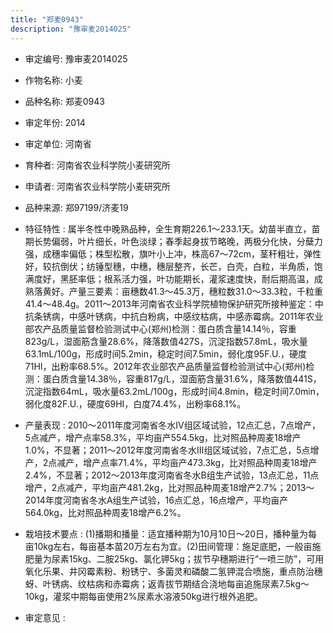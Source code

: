 ```yaml
---
title: "郑麦0943"
description: "豫审麦2014025"
---
```

* 审定编号:  豫审麦2014025

*  作物名称:  小麦

*  品种名称:  郑麦0943

*  审定年份:  2014

*  审定单位:  河南省

* 育种者:  河南省农业科学院小麦研究所

*  申请者:  河南省农业科学院小麦研究所

*  品种来源:  郑97199/济麦19


*  特征特性 : 
属半冬性中晚熟品种，全生育期226.1～233.1天。幼苗半直立，苗期长势偏弱，叶片细长，叶色淡绿；春季起身拔节略晚，两极分化快，分蘖力强，成穗率偏低；株型松散，旗叶小上冲，株高67～72cm，茎秆粗壮，弹性好，较抗倒伏；纺锤型穗，中穗，穗层整齐，长芒，白壳，白粒，半角质，饱满度好，黑胚率低；根系活力强，叶功能期长，灌浆速度快，耐后期高温，成熟落黄好。产量三要素：亩穗数41.3～45.3万，穗粒数31.0～33.3粒，千粒重41.4～48.4g。2011～2013年河南省农业科学院植物保护研究所接种鉴定：中抗条锈病，中感叶锈病，中抗白粉病，中感纹枯病，中感赤霉病。2011年农业部农产品质量监督检验测试中心(郑州)检测：蛋白质含量14.14％，容重823g/L，湿面筋含量28.6%，降落数值427S，沉淀指数57.8mL，吸水量63.1mL/100g，形成时间5.2min，稳定时间7.5min，弱化度95F.U.，硬度71HI，出粉率68.5%。2012年农业部农产品质量监督检验测试中心(郑州)检测：蛋白质含量14.38％，容重817g/L，湿面筋含量31.6%，降落数值441S，沉淀指数64mL，吸水量63.2mL/100g，形成时间4.8min，稳定时间7.0min，弱化度82F.U.，硬度69HI，白度74.4%，出粉率68.1%。

 
*  产量表现 : 
2010～2011年度河南省冬水Ⅳ组区域试验，12点汇总，7点增产，5点减产，增产点率58.3%，平均亩产554.5kg，比对照品种周麦18增产1.0%，不显著；2011～2012年度河南省冬水Ⅲ组区域试验，7点汇总，5点增产，2点减产，增产点率71.4%，平均亩产473.3kg，比对照品种周麦18增产2.4%，不显著；2012～2013年度河南省冬水B组生产试验，13点汇总，11点增产，2点减产，平均亩产481.2kg，比对照品种周麦18增产2.7%；2013～2014年度河南省冬水A组生产试验，16点汇总，16点增产，平均亩产564.0kg，比对照品种周麦18增产6.2%。


*  栽培技术要点 : 
(1)播期和播量：适宜播种期为10月10日～20日，播种量为每亩10kg左右，每亩基本苗20万左右为宜。(2)田间管理：施足底肥，一般亩施肥量为尿素15kg、二胺25kg、氯化钾5kg；拔节孕穗期进行“一喷三防”，可用氧化乐果、井冈霉素粉、粉锈宁、多菌灵和磷酸二氢钾混合喷施，重点防治穗蚜、叶锈病、纹枯病和赤霉病；返青拔节期结合浇地每亩追施尿素7.5kg～10kg，灌浆中期每亩使用2%尿素水溶液50kg进行根外追肥。


*  审定意见 : 

